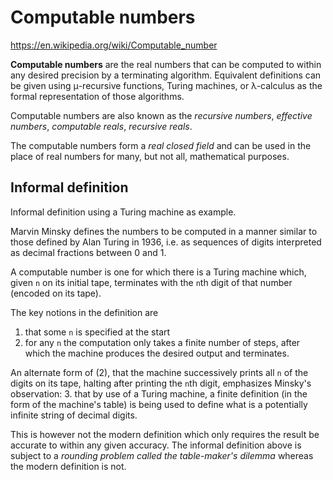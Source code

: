 # Computable numbers

https://en.wikipedia.org/wiki/Computable_number

**Computable numbers** are the real numbers that can be computed to within any desired precision by a terminating algorithm. Equivalent definitions can be given using μ-recursive functions, Turing machines, or λ-calculus as the formal representation of those algorithms.

Computable numbers are also known as the *recursive numbers*, *effective numbers*, *computable reals*, *recursive reals*.

The computable numbers form a *real closed field* and can be used in the place of real numbers for many, but not all, mathematical purposes.

## Informal definition

Informal definition using a Turing machine as example.

Marvin Minsky defines the numbers to be computed in a manner similar to those defined by Alan Turing in 1936, i.e. as sequences of digits interpreted as decimal fractions between 0 and 1.

A computable number is one for which there is a Turing machine which, given `n` on its initial tape, terminates with the `n`th digit of that number (encoded on its tape).

The key notions in the definition are
1. that some `n` is specified at the start
2. for any `n` the computation only takes a finite number of steps, after which the machine produces the desired output and terminates.

An alternate form of (2), that the machine successively prints all `n` of the digits on its tape, halting after printing the `n`th digit, emphasizes Minsky's observation:
3. that by use of a Turing machine, a finite definition (in the form of the machine's table) is being used to define what is a potentially infinite string of decimal digits.

This is however not the modern definition which only requires the result be accurate to within any given accuracy. The informal definition above is subject to a *rounding problem called the table-maker's dilemma* whereas the modern definition is not.
